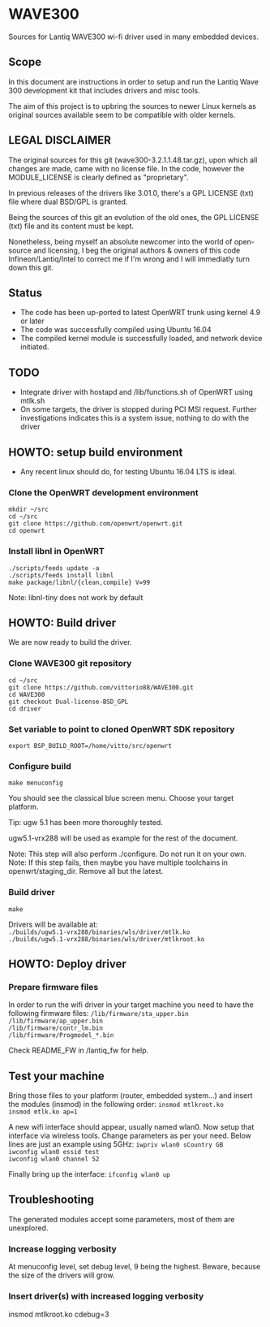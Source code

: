 # WAVE300
Sources for Lantiq WAVE300 wi-fi driver used in many embedded devices.

## Scope
In this document are instructions in order to setup and run
the Lantiq Wave 300 development kit that includes drivers and misc
tools.

The aim of this project is to upbring the sources to newer Linux kernels 
as original sources available seem to be compatible with older kernels.

## LEGAL DISCLAIMER
The original sources for this git (wave300-3.2.1.1.48.tar.gz), upon which 
all changes are made, came with no license file. In the code, however
the MODULE_LICENSE is clearly defined as "proprietary".

In previous releases of the drivers like 3.01.0, there's a GPL 
LICENSE (txt) file where dual BSD/GPL is granted.

Being the sources of this git an evolution of the old ones, 
the GPL LICENSE (txt) file and its content must be kept.

Nonetheless, being myself an absolute newcomer into the world of
open-source and licensing, I beg the original authors & owners of this 
code Infineon/Lantiq/Intel to correct me if I'm wrong and I will 
immediatly turn down this git.

## Status
- The code has been up-ported to latest OpenWRT trunk using kernel 4.9 or later
- The code was successfully compiled using Ubuntu 16.04
- The compiled kernel module is successfully loaded, and network device initiated.

## TODO
- Integrate driver with hostapd and /lib/functions.sh of OpenWRT using mtlk.sh
- On some targets, the driver is stopped during PCI MSI request. 
	Further investigations indicates this is a system issue, 
	nothing to do with the driver

## HOWTO: setup build environment
* Any recent linux should do, for testing Ubuntu 16.04 LTS is ideal.

### Clone the OpenWRT development environment
`mkdir ~/src`  
`cd ~/src`  
`git clone https://github.com/openwrt/openwrt.git`  
`cd openwrt`  

### Install libnl in OpenWRT
`./scripts/feeds update -a`  
`./scripts/feeds install libnl`  
`make package/libnl/{clean,compile} V=99`  

Note: libnl-tiny does not work by default

## HOWTO: Build driver
We are now ready to build the driver.

### Clone WAVE300 git repository
`cd ~/src`  
`git clone https://github.com/vittorio88/WAVE300.git`  
`cd WAVE300`  
`git checkout Dual-license-BSD_GPL`  
`cd driver`  

### Set variable to point to cloned OpenWRT SDK repository
`export BSP_BUILD_ROOT=/home/vitto/src/openwrt`  

### Configure build
`make menuconfig`  

You should see the classical blue screen menu.
Choose your target platform.

Tip: ugw 5.1 has been more thoroughly tested.

ugw5.1-vrx288 will be used as example for the rest of the document.

Note: This step will also perform ./configure. Do not run it on your own.
Note: If this step fails, then maybe you have multiple toolchains in openwrt/staging_dir. Remove all but the latest.

### Build driver
`make`  

Drivers will be available at:  
`./builds/ugw5.1-vrx288/binaries/wls/driver/mtlk.ko`  
`./builds/ugw5.1-vrx288/binaries/wls/driver/mtlkroot.ko`  


## HOWTO: Deploy driver

### Prepare firmware files
In order to run the wifi driver in your target machine
you need to have the following firmware files:
`/lib/firmware/sta_upper.bin`  
`/lib/firmware/ap_upper.bin`  
`/lib/firmware/contr_lm.bin`  
`/lib/firmware/Progmodel_*.bin`  

Check README_FW in /lantiq_fw for help.

## Test your machine
Bring those files to your platform (router, embedded system…) and
insert the modules (insmod) in the following order:
`insmod mtlkroot.ko`  
`insmod mtlk.ko ap=1`  

A new wifi interface should appear, usually named wlan0.
Now setup that interface via wireless tools. Change parameters as per your need.
Below lines are just an example using 5GHz:
`iwpriv wlan0 sCountry GB`  
`iwconfig wlan0 essid test`  
`iwconfig wlan0 channel 52`  

Finally bring up the interface:
`ifconfig wlan0 up`  

## Troubleshooting
The generated modules accept some parameters, most of them are unexplored.

### Increase logging verbosity
At menuconfig level, set debug level, 9 being the highest.
Beware, because the size of the drivers will grow.

### Insert driver(s) with increased logging verbosity
insmod mtlkroot.ko cdebug=3

